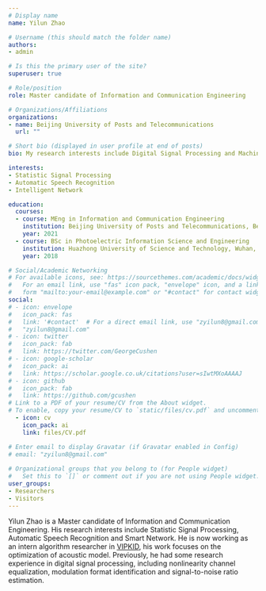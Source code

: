```yaml
---
# Display name
name: Yilun Zhao

# Username (this should match the folder name)
authors:
- admin

# Is this the primary user of the site?
superuser: true

# Role/position
role: Master candidate of Information and Communication Engineering

# Organizations/Affiliations
organizations:
- name: Beijing University of Posts and Telecommunications
  url: ""

# Short bio (displayed in user profile at end of posts)
bio: My research interests include Digital Signal Processing and Machine Learning

interests:
- Statistic Signal Processing
- Automatic Speech Recognition
- Intelligent Network

education:
  courses:
  - course: MEng in Information and Communication Engineering
    institution: Beijing University of Posts and Telecommunications, Beijing, China
    year: 2021
  - course: BSc in Photoelectric Information Science and Engineering 
    institution: Huazhong University of Science and Technology, Wuhan, China
    year: 2018

# Social/Academic Networking
# For available icons, see: https://sourcethemes.com/academic/docs/widgets/#icons
#   For an email link, use "fas" icon pack, "envelope" icon, and a link in the
#   form "mailto:your-email@example.com" or "#contact" for contact widget.
social:
# - icon: envelope
#   icon_pack: fas
#   link: '#contact'  # For a direct email link, use "zyilun8@gmail.com".
#   "zyilun8@gmail.com"
# - icon: twitter
#   icon_pack: fab
#   link: https://twitter.com/GeorgeCushen
# - icon: google-scholar
#   icon_pack: ai
#   link: https://scholar.google.co.uk/citations?user=sIwtMXoAAAAJ
# - icon: github
#   icon_pack: fab
#   link: https://github.com/gcushen
# Link to a PDF of your resume/CV from the About widget.
# To enable, copy your resume/CV to `static/files/cv.pdf` and uncomment the lines below.  
  - icon: cv
    icon_pack: ai
    link: files/CV.pdf

# Enter email to display Gravatar (if Gravatar enabled in Config)
# email: "zyilun8@gmail.com"
  
# Organizational groups that you belong to (for People widget)
#   Set this to `[]` or comment out if you are not using People widget.  
user_groups:
- Researchers
- Visitors
---
```


Yilun Zhao is a Master candidate of Information and Communication Engineering. His research interests include Statistic Signal Processing, Automatic Speech Recognition and Smart Network. He is now working as an intern algorithm researcher in [VIPKID](https://www.vipkid.com), his work focuses on the optimization of acoustic model. 
Previously, he had some research experience in digital signal processing, including nonlinearity channel equalization, modulation format identification and signal-to-noise ratio estimation.
